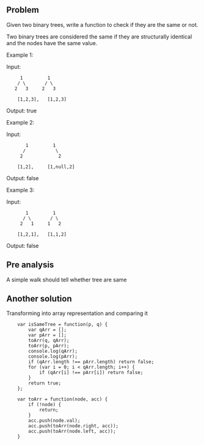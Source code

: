 ## Problem

Given two binary trees, write a function to check if they are the same or not.

Two binary trees are considered the same if they are structurally identical and the nodes have the same value.

Example 1:

Input:

         1         1
        / \       / \
       2   3     2   3

        [1,2,3],   [1,2,3]

Output: true

Example 2:

Input:

           1         1
          /           \
         2             2

        [1,2],     [1,null,2]

Output: false

Example 3:

Input:

           1         1
          / \       / \
         2   1     1   2

        [1,2,1],   [1,1,2]

Output: false

## Pre analysis

A simple walk should tell whether tree are same

## Another solution

Transforming into array representation and comparing it

        var isSameTree = function(p, q) {
            var qArr = [];
            var pArr = [];
            toArr(q, qArr);
            toArr(p, pArr);
            console.log(qArr);
            console.log(pArr);
            if (qArr.length !== pArr.length) return false;
            for (var i = 0; i < qArr.length; i++) {
                if (qArr[i] !== pArr[i]) return false;
            }
            return true;
        };

        var toArr = function(node, acc) {
            if (!node) {
                return;
            }
            acc.push(node.val);
            acc.push(toArr(node.right, acc));
            acc.push(toArr(node.left, acc));
        }
